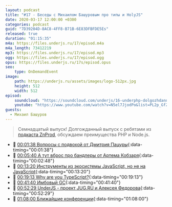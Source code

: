 ```yaml
---
layout: podcast
title: "#17 - Беседы с Михаилом Башуровым про типы и HolyJS"
date: 2020-03-17 12:00:00 +0300
categories: podcast
guid: "7D39204D-8AC8-4FF8-B71B-6E83DFBFDE5Es"
released: true
duration: "01:15:35"
m4a: https://files.underjs.ru/17/episod.m4a
m4a_length: 73412219
mp3: https://files.underjs.ru/17/episod.mp3
ogg: https://files.underjs.ru/17/episod.ogg
opus: https://files.underjs.ru/17s/episod.opus
seo:
    type: OnDemandEvent
image:
    path: https://underjs.ru/assets/images/logo-512px.jpg
    height: 512
    width: 512
episod:
    soundcloud: "https://soundcloud.com/underjs/16-underphp-dolgozhdannyy-vypusk-s-znprod"
    youtube: "https://www.youtube.com/watch?v=N5el7JjodPo&list=PL2p_GfZz-_1OWXrKUZRBc8LzMz5FJNXW7"
guests:
  - Михаил Башуров
---
```


> Семнадцатый выпуск! Долгожданный выпуск с ребятами из [подкаста ZnProd](https://soundcloud.com/znprod), обсуждаем преимущества PHP и Node.js.

- 🤔 [00:01:38 Вопросы с подвохой от Дмитрия Пацуры](#){:data-timing="00:01:38"}
- 🤔 [00:05:40 A тут вброс про бандлеры от Артема Кобзаря](#){:data-timing="00:02:48"}
- 🤔 [00:13:20 Инструменты из экосистемы JavaScript, но не на JavaScript](#){:data-timing="00:13:20"}
- 🤔 [00:19:13 Why are you TypeScript?](#){:data-timing="00:19:13"}
- 🤔 [00:41:40 Имбовый GC](#){:data-timing="00:41:40"}
- 🤔 [00:52:29 UnderJS - проект JUG.RU и Алексея Федорова](#){:data-timing="00:52:29"}
- 🤔 [01:08:00 Ближайшие конференции](#){:data-timing="01:08:00"}
